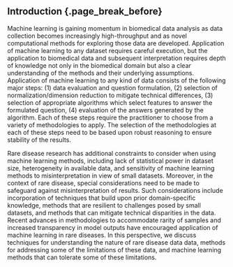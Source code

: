 ## Introduction {.page_break_before}

Machine learning is gaining momentum in biomedical data analysis as data collection becomes increasingly high-throughput and as novel computational methods for exploring those data are developed. 
Application of machine learning to any dataset requires careful execution, but the application to biomedical data and subsequent interpretation requires depth of knowledge not only in the biomedical domain but also a clear understanding of the methods and their underlying assumptions.
Application of machine learning to any kind of data consists of the following major steps: (1) data evaluation and question formulation, (2) selection of normalization/dimension reduction to mitigate technical differences, (3) selection of appropriate algorithms which select features to answer the formulated question, (4) evaluation of the answers generated by the algorithm. 
Each of these steps require the practitioner to choose from a variety of methodologies to apply. 
The selection of the methodologies at each of these steps need to be based upon robust reasoning to ensure stability of the results. 

Rare disease research has additional constraints to consider when using machine learning methods, including lack of statistical power in dataset size, heterogeneity in available data, and sensitivity of machine learning methods to misinterpretation in view of small datasets. 
Moreover, in the context of rare disease, special considerations need to be made to safeguard against misinterpretation of results.
Such considerations include incorporation of techniques that build upon prior domain-specific knowledge, methods that are resilient to challenges posed by small datasets, and methods that can mitigate technical disparities in the data.
Recent advances in methodologies to accommodate rarity of samples and increased transparency in model outputs have encouraged application of machine learning in rare diseases.
In this perspective, we discuss techniques for understanding the nature of rare disease data data, methods for addressing some of the limitations of these data, and machine learning methods that can tolerate some of these limitations. 
